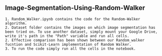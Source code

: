 ## **Image-Segmentation-Using-Random-Walker**

    1. Random_Walker.ipynb contains the code for the Random-Walker algorithm.
    2. Dataset folder contains the images on which image segmentation has been tried on. To use another dataset, simply mount your Google Drive, write it's path in the "Path" variable and run all cells.
    2. Effective comparison has been shown between our Random_walker fucntion and Scikit-Learn implementation of Random Walker.
    3. To run the code simply run all the cells in the notebook.
